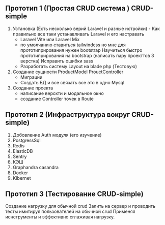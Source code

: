 ## Прототип 1 (Простая CRUD система ) CRUD-simple
1. Установка (Есть несколько верий Laravel и разные нстройки)
		- Как правильно все таки устанавливать Laravel и его настравать
	  - Laravel Vite или Laravel Mix
	 - по умолчанию ставиться tailwindcss но мне для прототиприрования нужен bootstrap Научиться быстро прототиприрования на bootstrap (написать пару проекттов 3 верстка) Исправить ошибки sass 
	 -  Разработать систему Layout на blade php (Тестовую)
2. Создание сущности ProductModel ProuctController 
	 - Миграции
	 - Создать БД и все связать все это в одно Mysql
3. Создание проекта 
	 - написание верскти и модальное окно 
	 - создание Controller точек в Route 

## Прототип 2 (Инфраструктура вокруг CRUD-simple)
1.  Добовление Auth модуля (его изучение)
2. PostgressSql
3. Redis
4. ElasticDB
5. Sentry
6. КЭШ
7. Graphandra casandra
8. Docker
9. Kibernet

## Прототип 3 (Тестирование CRUD-simple)

Создание нагрузку для обычной crud
Залить на сервер и проводить тесты имитируя пользователей на обычной crud
Применяя иснструменты и эффективно сглаживая нагрузку.